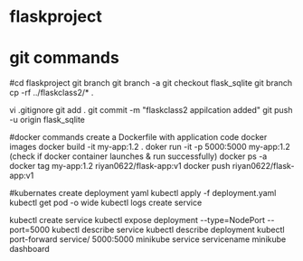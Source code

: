 # flaskproject
# git commands
#cd flaskproject
 git branch
 git branch -a
 git checkout flask_sqlite
 git branch
 cp -rf ../flaskclass2/* .
 
 vi .gitignore
 git add .
 git commit -m "flaskclass2 appilcation added"
 git push -u origin flask_sqlite

 #docker commands
 create a Dockerfile with application code
 docker images
 docker build -it my-app:1.2 .
 doker run -it -p 5000:5000 my-app:1.2 (check if docker container launches & run successfully)
 docker ps -a 
 docker tag my-app:1.2 riyan0622/flask-app:v1
 docker push riyan0622/flask-app:v1

 #kubernates
 create deployment yaml
 kubectl apply -f deployment.yaml
 kubectl get pod -o wide
 kubectl logs <podname>
 create service

 kubectl create service <service-name>
 kubectl expose deployment <deployname> --type=NodePort --port=5000
 kubectl describe service <servicename>
 kubectl describe deployment <deployname>
 kubectl port-forward service/<servicename> 5000:5000
 minikube service servicename
 minikube dashboard
